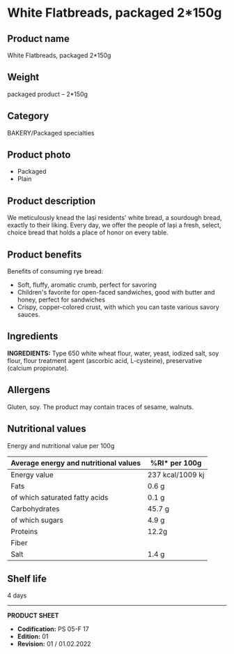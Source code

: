 # White Flatbreads, packaged 2*150g

## Product name
White Flatbreads, packaged 2*150g

## Weight
packaged product – 2*150g

## Category
BAKERY/Packaged specialties

## Product photo
- Packaged
- Plain


## Product description
We meticulously knead the Iași residents' white bread, a sourdough bread, exactly to their liking. Every day, we offer the people of Iași a fresh, select, choice bread that holds a place of honor on every table.


## Product benefits
Benefits of consuming rye bread:

- Soft, fluffy, aromatic crumb, perfect for savoring
- Children's favorite for open-faced sandwiches, good with butter and honey, perfect for sandwiches
- Crispy, copper-colored crust, with which you can taste various savory sauces.


## Ingredients
**INGREDIENTS:** Type 650 white wheat flour, water, yeast, iodized salt, soy flour, flour treatment agent (ascorbic acid, L-cysteine), preservative (calcium propionate).


## Allergens
Gluten, soy.  The product may contain traces of sesame, walnuts.

## Nutritional values
Energy and nutritional value per 100g

| Average energy and nutritional values | %RI* per 100g |
|-----------------------------------------|------------------|
| Energy value                            | 237 kcal/1009 kj    | 11.9             |
| Fats                                    | 0.6 g             | 0.9              |
| of which saturated fatty acids          | 0.1 g             | 0.7              |
| Carbohydrates                           | 45.7 g            | 17.6             |
| of which sugars                         | 4.9 g             | 5.4              |
| Proteins                                | 12.2g             | 24.4             |
| Fiber                                   |                   |                  |
| Salt                                    | 1.4 g             | 23.3             |

## Shelf life
4 days

---
**PRODUCT SHEET**
- **Codification:** PS 05-F 17
- **Edition:** 01
- **Revision:** 01 / 01.02.2022
